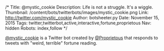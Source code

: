 /*
Title: @mystic_cookie
Description: Life is not a struggle. It's a wiggle.
Thumbnail: /content/bots/twitterbots/images/mystic_cookie.png
Link: http://twitter.com/mystic_cookie
Author: botsheeter.py
Date: November 15, 2015
Tags: twitter,twitterbot,active,interactive,fortune,proprietous
Nav: hidden
Robots: index,follow
*/

[@mystic_cookie](https://twitter.com/mystic_cookie) is a Twitter bot created by [@Proprietous](https://twitter.com/Proprietous) that responds to tweets with "weird, terrible" fortune reading.

